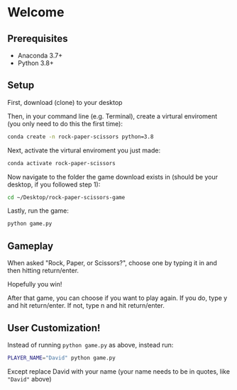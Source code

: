 # Welcome

## Prerequisites
* Anaconda 3.7+
* Python 3.8+

## Setup
First, download (clone) to your desktop

Then, in your command line (e.g. Terminal), create a virtural enviroment (you only need to do this the first time):

 ```sh
 conda create -n rock-paper-scissors python=3.8
 ``` 

Next, activate the virtural enviroment you just made:

 ```sh
 conda activate rock-paper-scissors
 ```

Now navigate to the folder the game download exists in (should be your desktop, if you followed step 1):

 ```sh
 cd ~/Desktop/rock-paper-scissors-game
 ```

Lastly, run the game:

```sh
python game.py
```

## Gameplay

When asked "Rock, Paper, or Scissors?", choose one by typing it in and then hitting return/enter.

Hopefully you win!

After that game, you can choose if you want to play again. If you do, type y and hit return/enter. If not, type n and hit return/enter.


## User Customization!

Instead of running ```python game.py``` as above, instead run:

```sh
PLAYER_NAME="David" python game.py
```

Except replace David with your name (your name needs to be in quotes, like ```"David"``` above)